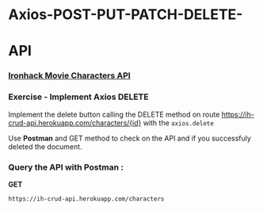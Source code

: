 # Axios-POST-PUT-PATCH-DELETE-


# API
### [Ironhack Movie Characters API](<http://materials.ironhack.com/s/BJfHC2fTENm#ironhack-movie-characters-api>)


### Exercise - Implement Axios DELETE

Implement the delete button calling the DELETE method on route https://ih-crud-api.herokuapp.com/characters/{id}   with the `axios.delete`



Use **Postman** and GET method to check on the API and if you successfuly deleted the document.  

### Query the API with Postman :

**GET**

```
https://ih-crud-api.herokuapp.com/characters
```

